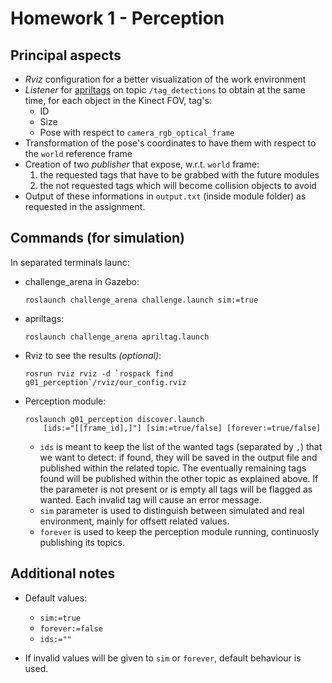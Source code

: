 # Homework 1 - Perception

## Principal aspects

- *Rviz* configuration for a better visualization of the work environment
- *Listener* for [apriltags](http://wiki.ros.org/apriltags_ros) on topic `/tag_detections` to obtain at the same time, for each object in the Kinect FOV, tag's:
    - ID
    - Size
    - Pose with respect to `camera_rgb_optical_frame`
- Transformation of the pose's coordinates to have them with respect to the `world` reference frame
- Creation of two *publisher* that expose, w.r.t. `world` frame:
    1. the requested tags that have to be grabbed with the future modules
    2. the not requested tags which will become collision objects to avoid 
- Output of these informations in `output.txt` (inside module folder) as requested in the assignment.

## Commands (for simulation)

In separated terminals launc:

- challenge_arena in Gazebo:  
    ```
    roslaunch challenge_arena challenge.launch sim:=true
    ```
- apriltags:  
    ```
    roslaunch challenge_arena apriltag.launch
    ```
- Rviz to see the results *(optional)*:  
    ```
    rosrun rviz rviz -d `rospack find g01_perception`/rviz/our_config.rviz
    ```
- Perception module:  
    ```
    roslaunch g01_perception discover.launch 
        [ids:="[[frame_id],]"] [sim:=true/false] [forever:=true/false]
    ```
    
    - `ids` is meant to keep the list of the wanted tags (separated by `,`) that we want to detect:
        if found, they will be saved in the output file and published within the related topic.
        The eventually remaining tags found will be published within the other topic as explained above.
        If the parameter is not present or is empty all tags will be flagged as wanted.
        Each invalid tag will cause an error message.
    - `sim` parameter is used to distinguish between simulated and real environment, mainly for offsett related values.
    - `forever` is used to keep the perception module running, continuosly publishing its topics.

## Additional notes
    
- Default values:  
    
    - ```sim:=true```  
    - ```forever:=false```  
    - ```ids:=""```  
    
- If invalid values will be given to `sim` or `forever`, default behaviour is used.
